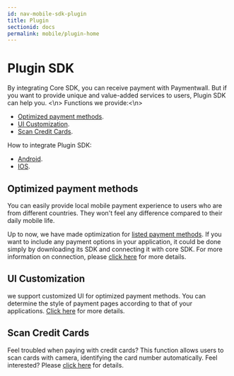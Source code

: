 ```yaml
---
id: nav-mobile-sdk-plugin
title: Plugin
sectionid: docs
permalink: mobile/plugin-home
---
```


# Plugin SDK

By integrating Core SDK, you can receive payment with Paymentwall. But if you want to provide unique and value-added services to users, Plugin SDK can help you. <\n>
Functions we provide:<\n>
* [Optimized payment methods](#optimized-payment-methods).
* [UI Customization](#ui-customization).
* [Scan Credit Cards](#scan-credit-cards).

How to integrate Plugin SDK:
* [Android](https://github.com/paymentwall/paymentwall-android-sdk/tree/master/Plugin).
* [IOS](https://github.com/paymentwall/paymentwall-ios-sdk/tree/master/Plugins).


## Optimized payment methods
You can easily provide local mobile payment experience to users who are from different countries. They won't feel any difference compared to their daily mobile life.

Up to now, we have made optimization for [listed payment methods](/mobile/plugin/support_ps). If you want to include any payment options in your application, it could be done simply by downloading its SDK and connecting it with core SDK. For more information on connection, please [click here](/mobile/plugin/support_ps) for more details.

## UI Customization
we support customized UI for optimized payment methods. You can determine the style of payment pages according to that of your applications. [Click here](/mobile/plugin/ui) for more details.

## Scan Credit Cards
Feel troubled when paying with credit cards? This function allows users to scan cards with camera, identifying the card number automatically.
Feel interested? Please [click here](/mobile/plugin/scan) for details.
